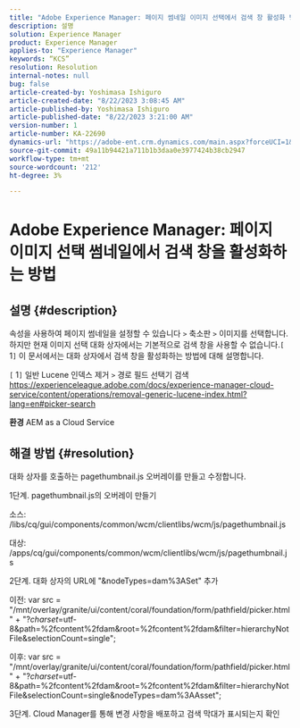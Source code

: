 ```yaml
---
title: "Adobe Experience Manager: 페이지 썸네일 이미지 선택에서 검색 창 활성화 방법"
description: 설명
solution: Experience Manager
product: Experience Manager
applies-to: "Experience Manager"
keywords: “KCS”
resolution: Resolution
internal-notes: null
bug: false
article-created-by: Yoshimasa Ishiguro
article-created-date: "8/22/2023 3:08:45 AM"
article-published-by: Yoshimasa Ishiguro
article-published-date: "8/22/2023 3:21:00 AM"
version-number: 1
article-number: KA-22690
dynamics-url: "https://adobe-ent.crm.dynamics.com/main.aspx?forceUCI=1&pagetype=entityrecord&etn=knowledgearticle&id=b8a6342e-9940-ee11-bdf3-6045bd006704"
source-git-commit: 49a11b94421a711b1b3daa0e3977424b38cb2947
workflow-type: tm+mt
source-wordcount: '212'
ht-degree: 3%

---
```


# Adobe Experience Manager: 페이지 이미지 선택 썸네일에서 검색 창을 활성화하는 방법

## 설명 {#description}


속성을 사용하여 페이지 썸네일을 설정할 수 있습니다 `>`  축소판 `>`  이미지를 선택합니다. 하지만 현재 이미지 선택 대화 상자에서는 기본적으로 검색 창을 사용할 수 없습니다.`[` 1`]`  이 문서에서는 대화 상자에서 검색 창을 활성화하는 방법에 대해 설명합니다.

`[` 1`]`  일반 Lucene 인덱스 제거 `>`  경로 필드 선택기 검색 https://experienceleague.adobe.com/docs/experience-manager-cloud-service/content/operations/removal-generic-lucene-index.html?lang=en#picker-search

<b>환경</b>
AEM as a Cloud Service


## 해결 방법 {#resolution}


대화 상자를 호출하는 pagethumbnail.js 오버레이를 만들고 수정합니다.

1단계. pagethumbnail.js의 오버레이 만들기

소스: /libs/cq/gui/components/common/wcm/clientlibs/wcm/js/pagethumbnail.js

대상: /apps/cq/gui/components/common/wcm/clientlibs/wcm/js/pagethumbnail.js

2단계. 대화 상자의 URL에 &quot;&amp;nodeTypes=dam%3ASet&quot; 추가

이전: var src = &quot;/mnt/overlay/granite/ui/content/coral/foundation/form/pathfield/picker.html&quot; + &quot;?_charset_=utf-8&amp;path=%2fcontent%2fdam&amp;root=%2fcontent%2fdam&amp;filter=hierarchyNotFile&amp;selectionCount=single&quot;;

이후: var src = &quot;/mnt/overlay/granite/ui/content/coral/foundation/form/pathfield/picker.html&quot; + &quot;?_charset_=utf-8&amp;path=%2fcontent%2fdam&amp;root=%2fcontent%2fdam&amp;filter=hierarchyNotFile&amp;selectionCount=single&amp;nodeTypes=dam%3AAsset&quot;;

3단계. Cloud Manager를 통해 변경 사항을 배포하고 검색 막대가 표시되는지 확인
